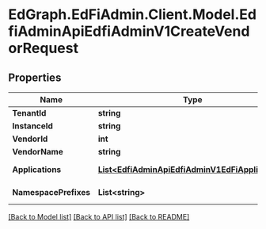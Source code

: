 # EdGraph.EdFiAdmin.Client.Model.EdfiAdminApiEdfiAdminV1CreateVendorRequest

## Properties

Name | Type | Description | Notes
------------ | ------------- | ------------- | -------------
**TenantId** | **string** |  | [optional] 
**InstanceId** | **string** |  | [optional] 
**VendorId** | **int** |  | [optional] 
**VendorName** | **string** |  | [optional] 
**Applications** | [**List&lt;EdfiAdminApiEdfiAdminV1EdFiApplication&gt;**](EdfiAdminApiEdfiAdminV1EdFiApplication.md) |  | [optional] [readonly] 
**NamespacePrefixes** | **List&lt;string&gt;** |  | [optional] [readonly] 

[[Back to Model list]](../README.md#documentation-for-models) [[Back to API list]](../README.md#documentation-for-api-endpoints) [[Back to README]](../README.md)

